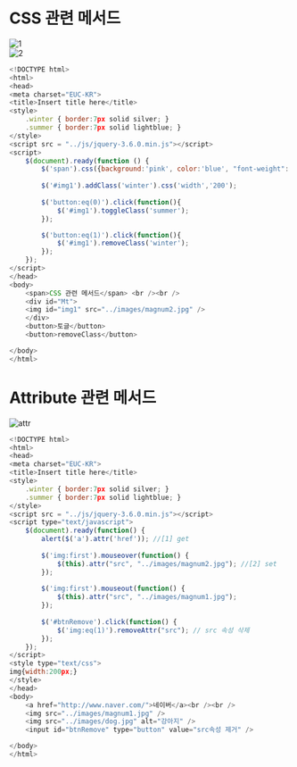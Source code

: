 # CSS 관련 메서드   
![1](https://user-images.githubusercontent.com/99188096/165435978-46a23828-30e8-48a9-9fcb-97f1abca59f5.JPG)   
![2](https://user-images.githubusercontent.com/99188096/165436000-ba8d9636-165c-432e-87e4-279f7afe75ac.JPG)   


```javascript
<!DOCTYPE html>
<html>
<head>
<meta charset="EUC-KR">
<title>Insert title here</title>
<style>
	.winter { border:7px solid silver; }
	.summer { border:7px solid lightblue; }
</style>
<script src = "../js/jquery-3.6.0.min.js"></script>
<script>
	$(document).ready(function () {
		$('span').css({background:'pink', color:'blue', "font-weight":'bold'});
		
		$('#img1').addClass('winter').css('width','200');
		
		$('button:eq(0)').click(function(){
			$('#img1').toggleClass('summer');
		});

		$('button:eq(1)').click(function(){
			$('#img1').removeClass('winter');
		});
	});
</script>
</head>
<body>
	<span>CSS 관련 메서드</span> <br /><br /> 
	<div id="Mt">
	<img id="img1" src="../images/magnum2.jpg" />
	</div>
	<button>토글</button>
	<button>removeClass</button>

</body>
</html>
```


# Attribute 관련 메서드
![attr](https://user-images.githubusercontent.com/99188096/165439681-8dd5bb57-7cd1-4b51-aa17-f4ab74e3068a.JPG)   

```javascript
<!DOCTYPE html>
<html>
<head>
<meta charset="EUC-KR">
<title>Insert title here</title>
<style>
	.winter { border:7px solid silver; }
	.summer { border:7px solid lightblue; }
</style>
<script src = "../js/jquery-3.6.0.min.js"></script>
<script type="text/javascript">
	$(document).ready(function() {
		alert($('a').attr('href')); //[1] get
		
		$('img:first').mouseover(function() {
			$(this).attr("src", "../images/magnum2.jpg"); //[2] set
		});
		
		$('img:first').mouseout(function() {
			$(this).attr("src", "../images/magnum1.jpg");
		});
		
		$('#btnRemove').click(function() {
			$('img:eq(1)').removeAttr("src"); // src 속성 삭제
		});
	});
</script>
<style type="text/css">
img{width:200px;}
</style>
</head>
<body>
	<a href="http://www.naver.com/">네이버</a><br /><br />
	<img src="../images/magnum1.jpg" />
	<img src="../images/dog.jpg" alt="강아지" />
	<input id="btnRemove" type="button" value="src속성 제거" />

</body>
</html>
```

```javascript

```


